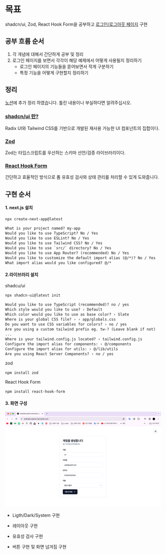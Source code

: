 # 목표
shadcn/ui, Zod, React Hook Form을 공부하고  [로그인/로그아웃 페이지](https://example.sparta-devcamp.com/) 구현

## 공부 흐름 순서
1. 각 개념에 대해서 간단하게 공부 및 정리
2. 로그인 페이지를 보면서 각각이 해당 예제에서 어떻게 사용될지 정리하기
    * 로그인 페이지의 기능들을 뜯어보면서 작게 구분하기
    *  특정 기능을 어떻게 구현할지 정리하기

## 정리
[노션](https://www.notion.so/1-00429314afce45069ea927f3d545ed44?pvs=4#bdf46f98922c44b582fbc28d618c05b7)에 추가 정리 하였습니다. 틀린 내용이나 부실하다면 알려주십시오.
### [shadcn/ui 란?](https://ui.shadcn.com/)
Radix UI와 Tailwind CSS를 기반으로 개발된 재사용 가능한 UI 컴포넌트의 집합이다.

### [Zod](https://zod.dev/)
Zod는 타입스크립트를 우선하는 스키마 선언/검증 라이브러리이다.


### [React Hook Form](https://react-hook-form.com/)
간단하고 효율적인 방식으로 폼 유효성 검사와 상태 관리를 처리할 수 있게 도와줍니다.

## 구현 순서
#### 1. next.js 설치
```
npx create-next-app@latest
```
```
What is your project named? my-app
Would you like to use TypeScript? No / Yes
Would you like to use ESLint? No / Yes
Would you like to use Tailwind CSS? No / Yes
Would you like to use `src/` directory? No / Yes
Would you like to use App Router? (recommended) No / Yes
Would you like to customize the default import alias (@/*)? No / Yes
What import alias would you like configured? @/*
```
#### 2.라이브러리 설치
shadcu/ui
```
npx shadcn-ui@latest init
```
```
Would you like to use TypeScript (recommended)? no / yes
Which style would you like to use? › Default
Which color would you like to use as base color? › Slate
Where is your global CSS file? › › app/globals.css
Do you want to use CSS variables for colors? › no / yes
Are you using a custom tailwind prefix eg. tw-? (Leave blank if not) ...
Where is your tailwind.config.js located? › tailwind.config.js
Configure the import alias for components: › @/components
Configure the import alias for utils: › @/lib/utils
Are you using React Server Components? › no / yes
```
zod
```
npm install zod 

```
React Hook Form
```
npm install react-hook-form
```
#### 3. 화면 구성
![Alt text](https://github.com/wltjd1688/devcamp-login-logout/blob/main/%EC%8A%A4%ED%81%AC%EB%A6%B0%EC%83%B7%202024-03-19%2001.18.05.png)
* Ligth/Dark/System 구현   

* 레이아웃 구현   

* 유효성 검사 구현   

* 버튼 구현 및 화면 넘겨짐 구현   